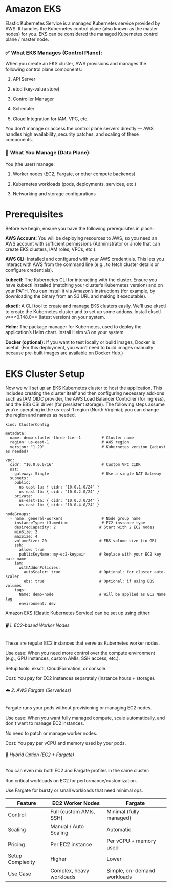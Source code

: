 <h1>Amazon EKS</h1>

Elastic Kubernetes Service is a managed Kubernetes service provided by AWS. It handles the Kubernetes control plane (also known as the master nodes) for you.
EKS can be considered the managed Kubernetes control plane / master node.

<h3>✅ What EKS Manages (Control Plane): </h3>
When you create an EKS cluster, AWS provisions and manages the following control plane components:

1. API Server

2. etcd (key-value store)

3. Controller Manager

4. Scheduler

5. Cloud Integration for IAM, VPC, etc.

You don’t manage or access the control plane servers directly — AWS handles high availability, security patches, and scaling of these components.

<h3>🔸 What You Manage (Data Plane):</h3>

You (the user) manage:

1. Worker nodes (EC2, Fargate, or other compute backends)

2. Kubernetes workloads (pods, deployments, services, etc.)

3. Networking and storage configurations

<h1>Prerequisites</h1>
Before we begin, ensure you have the following prerequisites in place:

**AWS Account:** You will be deploying resources to AWS, so you need an AWS account with sufficient permissions (Administrator or a role that can create EKS clusters, IAM roles, VPCs, etc.).

**AWS CLI:** Installed and configured with your AWS credentials. This lets you interact with AWS from the command line (e.g., to fetch cluster details or configure credentials).

**kubectl:** The Kubernetes CLI for interacting with the cluster. Ensure you have kubectl installed (matching your cluster’s Kubernetes version) and on your PATH. You can install it via Amazon’s instructions (for example, by downloading the binary from an S3 URL and making it executable).

**eksctl:** A CLI tool to create and manage EKS clusters easily. We'll use eksctl to create the Kubernetes cluster and to set up some addons. Install eksctl v**≥0.148.0** (latest version) on your system.

**Helm:** The package manager for Kubernetes, used to deploy the application’s Helm chart. Install Helm v3 on your system.

**Docker (optional):** If you want to test locally or build images, Docker is useful. (For this deployment, you won’t need to build images manually because pre-built images are available on Docker Hub.)

<h1>EKS Cluster Setup</h1>
Now we will set up an EKS Kubernetes cluster to host the application. This includes creating the cluster itself and then configuring necessary add-ons such as IAM OIDC provider, the AWS Load Balancer Controller (for ingress), and the EBS CSI driver (for persistent storage). The following steps assume you’re operating in the us-east-1 region (North Virginia); you can change the region and names as needed.

```apiVersion: eksctl.io/v1alpha5
kind: ClusterConfig

metadata:
  name: demo-cluster-three-tier-1         # Cluster name
  region: us-east-1                       # AWS region
  version: "1.29"                         # Kubernetes version (adjust as needed)

vpc:
  cidr: "10.0.0.0/16"                     # Custom VPC CIDR
  nat:
    gateway: Single                       # Use a single NAT Gateway
  subnets:
    public:
      us-east-1a: { cidr: "10.0.1.0/24" }
      us-east-1b: { cidr: "10.0.2.0/24" }
    private:
      us-east-1a: { cidr: "10.0.3.0/24" }
      us-east-1b: { cidr: "10.0.4.0/24" }

nodeGroups:
  - name: general-workers                 # Node group name
    instanceType: t3.medium               # EC2 instance type
    desiredCapacity: 2                   # Start with 2 EC2 nodes
    minSize: 2
    maxSize: 4
    volumeSize: 20                       # EBS volume size (in GB)
    ssh:
      allow: true
      publicKeyName: my-ec2-keypair      # Replace with your EC2 key pair name
    iam:
      withAddonPolicies:
        autoScaler: true                 # Optional: for cluster auto-scaler
        ebs: true                        # Optional: if using EBS volumes
    tags:
      Name: demo-node                    # Will be applied as EC2 Name tag
      environment: dev

```
Amazon EKS (Elastic Kubernetes Service) can be set up using either:

<h6>🖥️ 1. EC2-based Worker Nodes</h6>
These are regular EC2 instances that serve as Kubernetes worker nodes.

Use case: When you need more control over the compute environment (e.g., GPU instances, custom AMIs, SSH access, etc.).

Setup tools: eksctl, CloudFormation, or console.

Cost: You pay for EC2 instances separately (instance hours + storage).

<h6>☁️ 2. AWS Fargate (Serverless)</h6>
Fargate runs your pods without provisioning or managing EC2 nodes.

Use case: When you want fully managed compute, scale automatically, and don't want to manage EC2 instances.

No need to patch or manage worker nodes.

Cost: You pay per vCPU and memory used by your pods.

<h6>🔁 Hybrid Option (EC2 + Fargate)</h6>
You can even mix both EC2 and Fargate profiles in the same cluster:

Run critical workloads on EC2 for performance/customization.

Use Fargate for bursty or small workloads that need minimal ops.

| Feature          | EC2 Worker Nodes         | Fargate                     |
| ---------------- | ------------------------ | --------------------------- |
| Control          | Full (custom AMIs, SSH)  | Minimal (fully managed)     |
| Scaling          | Manual / Auto Scaling    | Automatic                   |
| Pricing          | Per EC2 instance         | Per vCPU + memory used      |
| Setup Complexity | Higher                   | Lower                       |
| Use Case         | Complex, heavy workloads | Simple, on-demand workloads |


